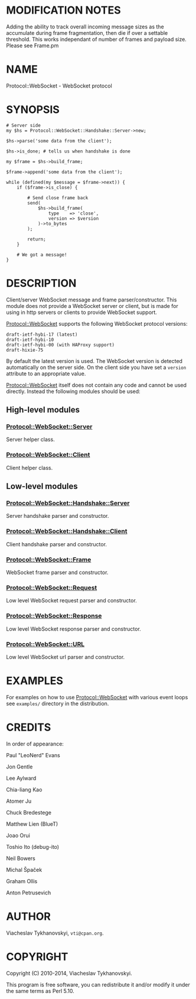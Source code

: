 # MODIFICATION NOTES

Adding the ability to track overall incoming message sizes as the accumulate during frame fragmentation,
then die if over a settable threshold. This works independant of number of frames and payload size.
Please see Frame.pm 

# NAME

Protocol::WebSocket - WebSocket protocol

# SYNOPSIS

    # Server side
    my $hs = Protocol::WebSocket::Handshake::Server->new;

    $hs->parse('some data from the client');

    $hs->is_done; # tells us when handshake is done

    my $frame = $hs->build_frame;

    $frame->append('some data from the client');

    while (defined(my $message = $frame->next)) {
        if ($frame->is_close) {

            # Send close frame back
            send(
                $hs->build_frame(
                    type    => 'close',
                    version => $version
                )->to_bytes
            );

            return;
        }

        # We got a message!
    }

# DESCRIPTION

Client/server WebSocket message and frame parser/constructor. This module does
not provide a WebSocket server or client, but is made for using in http servers
or clients to provide WebSocket support.

[Protocol::WebSocket](https://metacpan.org/pod/Protocol::WebSocket) supports the following WebSocket protocol versions:

    draft-ietf-hybi-17 (latest)
    draft-ietf-hybi-10
    draft-ietf-hybi-00 (with HAProxy support)
    draft-hixie-75

By default the latest version is used. The WebSocket version is detected
automatically on the server side. On the client side you have set a `version`
attribute to an appropriate value.

[Protocol::WebSocket](https://metacpan.org/pod/Protocol::WebSocket) itself does not contain any code and cannot be used
directly. Instead the following modules should be used:

## High-level modules

### [Protocol::WebSocket::Server](https://metacpan.org/pod/Protocol::WebSocket::Server)

Server helper class.

### [Protocol::WebSocket::Client](https://metacpan.org/pod/Protocol::WebSocket::Client)

Client helper class.

## Low-level modules

### [Protocol::WebSocket::Handshake::Server](https://metacpan.org/pod/Protocol::WebSocket::Handshake::Server)

Server handshake parser and constructor.

### [Protocol::WebSocket::Handshake::Client](https://metacpan.org/pod/Protocol::WebSocket::Handshake::Client)

Client handshake parser and constructor.

### [Protocol::WebSocket::Frame](https://metacpan.org/pod/Protocol::WebSocket::Frame)

WebSocket frame parser and constructor.

### [Protocol::WebSocket::Request](https://metacpan.org/pod/Protocol::WebSocket::Request)

Low level WebSocket request parser and constructor.

### [Protocol::WebSocket::Response](https://metacpan.org/pod/Protocol::WebSocket::Response)

Low level WebSocket response parser and constructor.

### [Protocol::WebSocket::URL](https://metacpan.org/pod/Protocol::WebSocket::URL)

Low level WebSocket url parser and constructor.

# EXAMPLES

For examples on how to use [Protocol::WebSocket](https://metacpan.org/pod/Protocol::WebSocket) with various event loops see
`examples/` directory in the distribution.

# CREDITS

In order of appearance:

Paul "LeoNerd" Evans

Jon Gentle

Lee Aylward

Chia-liang Kao

Atomer Ju

Chuck Bredestege

Matthew Lien (BlueT)

Joao Orui

Toshio Ito (debug-ito)

Neil Bowers

Michal Špaček

Graham Ollis

Anton Petrusevich

# AUTHOR

Viacheslav Tykhanovskyi, `vti@cpan.org`.

# COPYRIGHT

Copyright (C) 2010-2014, Viacheslav Tykhanovskyi.

This program is free software, you can redistribute it and/or modify it under
the same terms as Perl 5.10.
